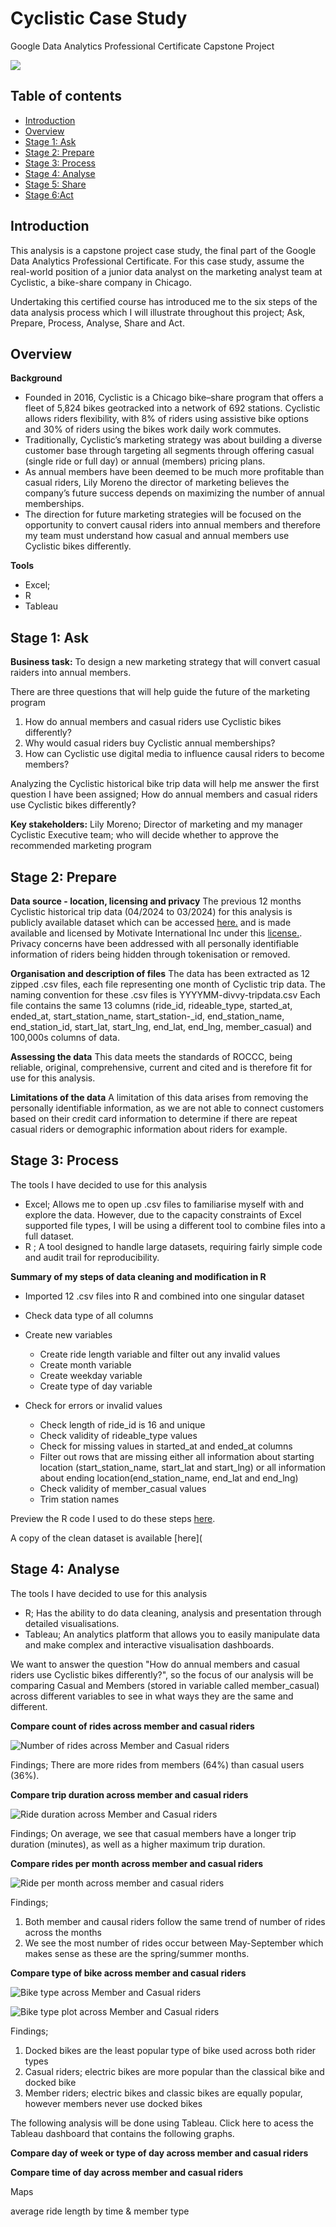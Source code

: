 # Cyclistic Case Study
Google Data Analytics Professional Certificate Capstone Project

![](https://img.pikbest.com/png-images/qianku/cartoon-style-man-cycling-elements_2249092.png!sw800)


## Table of contents
- [Introduction](#Introduction)
- [Overview](#Overview)
- [Stage 1: Ask](#Stage-1-Ask)
- [Stage 2: Prepare](#Stage-2-Prepare)
- [Stage 3: Process](#Stage-3-Process)
- [Stage 4: Analyse](#Stage-4-Analyse)
- [Stage 5: Share](#Stage-5-Share)
- [Stage 6:Act](#Stage-6-Act)

## Introduction 
This analysis is a capstone project case study, the final part of the Google Data Analytics Professional Certificate. For this case study, assume the real-world position of a junior data analyst on the marketing analyst team at Cyclistic, a bike-share company in Chicago. 

Undertaking this certified course has introduced me to the six steps of the data analysis process which I will illustrate throughout this project; Ask, Prepare, Process, Analyse, Share and Act. 


## Overview

**Background**
- Founded in 2016, Cyclistic is a Chicago bike–share program  that offers a fleet of 5,824 bikes geotracked into a network of 692 stations. Cyclistic allows riders flexibility, with 8% of riders using assistive bike options and 30% of riders using the bikes work daily work commutes.
- Traditionally, Cyclistic’s marketing strategy was about building a diverse customer base through targeting all segments through offering casual (single ride or full day) or annual (members) pricing plans. 
- As annual members have been deemed to be much more profitable than casual riders, Lily Moreno the director of marketing believes the company’s future success depends on maximizing the number of annual memberships. 
- The direction for future marketing strategies will be focused on the opportunity to convert causal riders into annual members and therefore my team must understand how casual and annual members use Cyclistic bikes differently. 

**Tools** 
- Excel;
- R
- Tableau


## Stage 1: Ask

**Business task:**
To design a new marketing strategy that will convert casual raiders into annual members. 

There are three questions that will help guide the future of the marketing program
1. How do annual members and casual riders use Cyclistic bikes differently?
2. Why would casual riders buy Cyclistic annual memberships?
3. How can Cyclistic use digital media to influence causal riders to become members?

Analyzing the Cyclistic historical bike trip data will help me answer the first question I have been assigned; How do annual members and casual riders use Cyclistic bikes differently?

**Key stakeholders:**
Lily Moreno; Director of marketing and my manager
Cyclistic Executive team; who will decide whether to approve the recommended marketing program


## Stage 2: Prepare 

**Data source - location, licensing and privacy**
The previous 12 months Cyclistic historical trip data (04/2024 to 03/2024)  for this analysis is publicly available dataset which can be accessed [here.](https://divvy-tripdata.s3.amazonaws.com/index.html) and is made available and licensed by Motivate International Inc under this [license.](https://divvybikes.com/data-license-agreement).
Privacy concerns have been addressed with all personally identifiable information of riders being hidden through tokenisation or removed. 

**Organisation and description of files**
The data has been extracted as 12 zipped .csv files, each file representing one month of Cyclistic trip data. The naming convention for these .csv files is YYYYMM-divvy-tripdata.csv 
Each file contains the same 13 columns (ride_id, rideable_type, started_at, ended_at, start_station_name, start_station-_id, end_station_name, end_station_id, start_lat, start_lng, end_lat, end_lng, member_casual) and 100,000s columns of data. 

**Assessing the data**
This data meets the standards of ROCCC, being reliable, original, comprehensive, current and cited and is therefore fit for use for this analysis.

**Limitations of the data**
A limitation of this data arises from removing the personally identifiable information, as we are not able to connect customers based on their credit card information to determine if there are repeat casual riders or demographic information about riders for example. 

## Stage 3: Process

The tools I have decided to use for this analysis
- Excel; Allows me to open up .csv files to familiarise myself with and explore the data. However, due to the capacity constraints of Excel supported file types, I will be using a different tool to combine files into a full dataset. 
- R ;  A tool designed to handle large datasets, requiring fairly simple code and audit trail for reproducibility. 


**Summary of my steps of data cleaning and modification in R**
- Imported 12 .csv files into R and combined into one singular dataset
- Check data type of all columns
- Create new variables
  + Create ride length variable and filter out any invalid values
  + Create month variable
  + Create weekday variable
  + Create type of day variable

- Check for errors or invalid values
  + Check length of ride_id is 16 and unique
  + Check validity of rideable_type values
  + Check for missing values in started_at and ended_at columns
  + Filter out rows that are missing either all information about starting location (start_station_name, start_lat and start_lng) or all information about ending   location(end_station_name, end_lat and end_lng)
  + Check validity of member_casual values
  + Trim station names

Preview the R code I used to do these steps [here](code/stage3_process).

A copy of the clean dataset is available [here](
 

## Stage 4: Analyse

The tools I have decided to use for this analysis
- R; Has the ability to do data cleaning, analysis and presentation through detailed visualisations. 
- Tableau; An analytics platform that allows you to easily manipulate data and make complex and interactive visualisation dashboards.

We want to answer the question "How do annual members and casual riders use Cyclistic bikes differently?",  so the focus of our analysis will be comparing Casual and Members (stored in variable called member_casual) across different variables to see in what ways they are the same and different. 

**Compare count of rides across member and casual riders**

![Number of rides across Member and Casual riders](images/count_of_rides.png)

Findings; There are more rides from members (64%) than casual users (36%).




**Compare trip duration across member and casual riders**

![Ride duration across Member and Casual riders](images/ride_duration.png)

Findings; On average, we see that casual members have a longer trip duration (minutes), as well as a higher maximum trip duration. 




**Compare rides per month across member and casual riders**

![Ride per month across member and casual riders](images/months_plot.png)

Findings; 
1. Both member and causal riders follow the same trend of number of rides across the months
2. We see the most number of rides occur between May-September which makes sense as these are the spring/summer months.




**Compare type of bike across member and casual riders**

![Bike type across Member and Casual riders](images/bike_type.png)

![Bike type plot across Member and Casual riders](images/bike_type_plot.png)

Findings; 
1. Docked bikes are the least popular type of bike used across both rider types
2. Casual riders; electric bikes are more popular than the classical bike and docked bike
3. Member riders; electric bikes and classic bikes are equally popular, however members never use docked bikes





The following analysis will be done using Tableau. Click here to acess the Tableau dashboard that contains the following graphs. 

**Compare day of week or type of day across member and casual riders**


**Compare time of day across member and casual riders**

Maps

average ride length by time & member type

